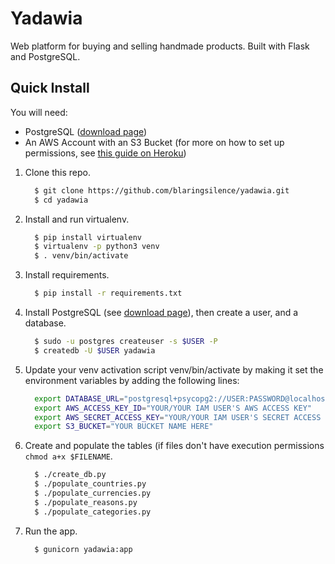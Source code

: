 # Yadawia
Web platform for buying and selling handmade products. Built with Flask and PostgreSQL.

## Quick Install

You will need:
  - PostgreSQL ([download page](https://www.postgresql.org/download/))
  - An AWS Account with an S3 Bucket (for more on how to set up permissions, see [this guide on Heroku](https://devcenter.heroku.com/articles/s3-upload-python))

1. Clone this repo.
    ```bash
      $ git clone https://github.com/blaringsilence/yadawia.git
      $ cd yadawia
    ```
2. Install and run virtualenv.
    ```bash
      $ pip install virtualenv
      $ virtualenv -p python3 venv
      $ . venv/bin/activate
    ```
3. Install requirements.
    ```bash
      $ pip install -r requirements.txt
    ```
4. Install PostgreSQL (see [download page](https://www.postgresql.org/download/)), then create a user, and a database.
    ```bash
      $ sudo -u postgres createuser -s $USER -P
      $ createdb -U $USER yadawia
    ```
5. Update your venv activation script venv/bin/activate by making it set the environment variables by adding the following lines:
    ```bash
      export DATABASE_URL="postgresql+psycopg2://USER:PASSWORD@localhost/yadawia"
      export AWS_ACCESS_KEY_ID="YOUR/YOUR IAM USER'S AWS ACCESS KEY"
      export AWS_SECRET_ACCESS_KEY="YOUR/YOUR IAM USER'S SECRET ACCESS KEY"
      export S3_BUCKET="YOUR BUCKET NAME HERE"
    ```
6. Create and populate the tables (if files don't have execution permissions `chmod a+x $FILENAME`.
    ```bash
      $ ./create_db.py
      $ ./populate_countries.py
      $ ./populate_currencies.py
      $ ./populate_reasons.py
      $ ./populate_categories.py
    ```
7. Run the app.
    ```bash
      $ gunicorn yadawia:app
    ```
